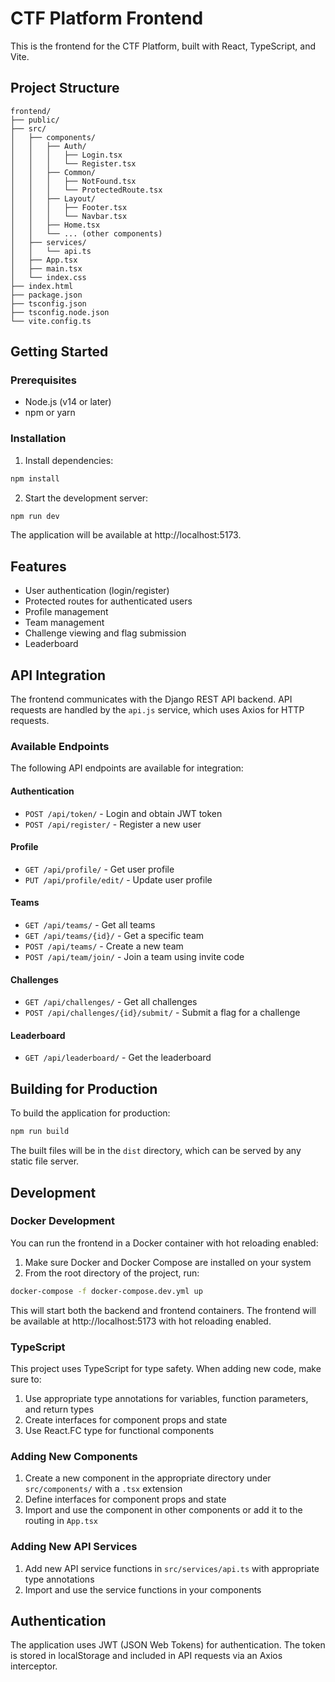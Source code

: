 # CTF Platform Frontend

This is the frontend for the CTF Platform, built with React, TypeScript, and Vite.

## Project Structure

```
frontend/
├── public/
├── src/
│   ├── components/
│   │   ├── Auth/
│   │   │   ├── Login.tsx
│   │   │   └── Register.tsx
│   │   ├── Common/
│   │   │   ├── NotFound.tsx
│   │   │   └── ProtectedRoute.tsx
│   │   ├── Layout/
│   │   │   ├── Footer.tsx
│   │   │   └── Navbar.tsx
│   │   ├── Home.tsx
│   │   └── ... (other components)
│   ├── services/
│   │   └── api.ts
│   ├── App.tsx
│   ├── main.tsx
│   └── index.css
├── index.html
├── package.json
├── tsconfig.json
├── tsconfig.node.json
└── vite.config.ts
```

## Getting Started

### Prerequisites

- Node.js (v14 or later)
- npm or yarn

### Installation

1. Install dependencies:

```bash
npm install
```

2. Start the development server:

```bash
npm run dev
```

The application will be available at http://localhost:5173.

## Features

- User authentication (login/register)
- Protected routes for authenticated users
- Profile management
- Team management
- Challenge viewing and flag submission
- Leaderboard

## API Integration

The frontend communicates with the Django REST API backend. API requests are handled by the `api.js` service, which uses Axios for HTTP requests.

### Available Endpoints

The following API endpoints are available for integration:

#### Authentication
- `POST /api/token/` - Login and obtain JWT token
- `POST /api/register/` - Register a new user

#### Profile
- `GET /api/profile/` - Get user profile
- `PUT /api/profile/edit/` - Update user profile

#### Teams
- `GET /api/teams/` - Get all teams
- `GET /api/teams/{id}/` - Get a specific team
- `POST /api/teams/` - Create a new team
- `POST /api/team/join/` - Join a team using invite code

#### Challenges
- `GET /api/challenges/` - Get all challenges
- `POST /api/challenges/{id}/submit/` - Submit a flag for a challenge

#### Leaderboard
- `GET /api/leaderboard/` - Get the leaderboard

## Building for Production

To build the application for production:

```bash
npm run build
```

The built files will be in the `dist` directory, which can be served by any static file server.

## Development

### Docker Development

You can run the frontend in a Docker container with hot reloading enabled:

1. Make sure Docker and Docker Compose are installed on your system
2. From the root directory of the project, run:

```bash
docker-compose -f docker-compose.dev.yml up
```

This will start both the backend and frontend containers. The frontend will be available at http://localhost:5173 with hot reloading enabled.

### TypeScript

This project uses TypeScript for type safety. When adding new code, make sure to:

1. Use appropriate type annotations for variables, function parameters, and return types
2. Create interfaces for component props and state
3. Use React.FC type for functional components

### Adding New Components

1. Create a new component in the appropriate directory under `src/components/` with a `.tsx` extension
2. Define interfaces for component props and state
3. Import and use the component in other components or add it to the routing in `App.tsx`

### Adding New API Services

1. Add new API service functions in `src/services/api.ts` with appropriate type annotations
2. Import and use the service functions in your components

## Authentication

The application uses JWT (JSON Web Tokens) for authentication. The token is stored in localStorage and included in API requests via an Axios interceptor.

